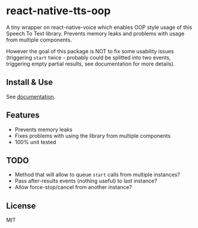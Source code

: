 # react-native-tts-oop

A tiny wrapper on react-native-voice which enables OOP style usage of this Speech To Text library. Prevents memory leaks
and problems with usage from multiple components.

However the goal of this package is NOT to fix some usability issues (triggering `start` twice - probably could be
splitted into two events, triggering empty partial results, see documentation for more details).

## Install & Use

See [documentation](https://dzek69.github.io/react-native-voice-oop/tutorial-A1-Installation.html).

## Features

- Prevents memory leaks
- Fixes problems with using the library from multiple components
- 100% unit tested

## TODO

- Method that will allow to queue `start` calls from multiple instances?
- Pass after-results events (nothing useful) to last instance?
- Allow force-stop/cancel from another instance?

## License

MIT
